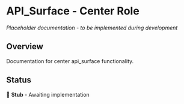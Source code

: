 # API_Surface - Center Role

*Placeholder documentation - to be implemented during development*

## Overview
Documentation for center api_surface functionality.

## Status
🔨 **Stub** - Awaiting implementation